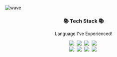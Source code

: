 ![wave](https://capsule-render.vercel.app/api?type=wave&color=FADA5E&&height=200&text=hyenLog();&section=header)


<h3 align="center">📚 Tech Stack 📚</h3>
<p align="center">Language I've Experienced!</p>
<p align="center">
    <img src="https://img.shields.io/badge/Python-3766AB?style=flat-square&logo=Python&logoColor=white"/></a>&nbsp 
    <img src="https://img.shields.io/badge/C++-00599C?style=flat-square&logo=C%2B%2B&logoColor=white"/></a>&nbsp 
    <img src="https://img.shields.io/badge/R-276DC3?style=flat-square&logo=R&logoColor=white"/></a>&nbsp 
    <img src="https://img.shields.io/badge/Dart-0175C2?style=flat-square&logo=Dart&logoColor=white"/></a>&nbsp
  <br>
    <img src="https://img.shields.io/badge/Java-007396?style=flat-square&logo=Java&logoColor=white"/></a>&nbsp
    <img src="https://img.shields.io/badge/CSS3-1572B6?style=flat-square&logo=CSS3&logoColor=white"/></a>&nbsp
    <img src="https://img.shields.io/badge/Docker-2496ED?style=flat-square&logo=Docker&logoColor=white"/></a>&nbsp
    <img src="https://img.shields.io/badge/Flutter-02569B?style=flat-square&logo=Flutter&logoColor=white"/></a>&nbsp
</p>

<br>
